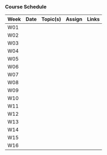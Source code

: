 ### Course Schedule

| Week | Date | Topic(s) | Assign | Links |
|------|------|----------|--------|-------|
|  W01    |      |          |        |       |
|  W02    |      |          |        |       |
|  W03    |      |          |        |       |
|  W04    |      |          |        |       |
|  W05    |      |          |        |       |
|  W06    |      |          |        |       |
|  W07    |      |          |        |       |
|  W08    |      |          |        |       |
|  W09    |      |          |        |       |
|  W10    |      |          |        |       |
|  W11    |      |          |        |       |
|  W12    |      |          |        |       |
|  W13    |      |          |        |       |
|  W14    |      |          |        |       |
|  W15    |      |          |        |       |
|  W16    |      |          |        |       |
